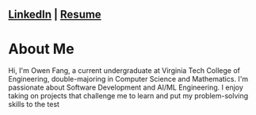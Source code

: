 ## [LinkedIn](https://www.linkedin.com/in/owen-fang-6a4a99293/) | [Resume](Owen%20Fang%20Resume)


# About Me


Hi, I'm Owen Fang, a current undergraduate at Virginia Tech College of Engineering, double-majoring in Computer Science and Mathematics. I'm passionate about Software Development and AI/ML Engineering. I enjoy taking on projects that challenge me to learn and put my problem-solving skills to the test
